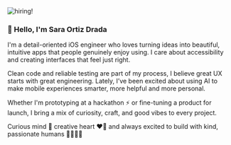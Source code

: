 <img src="https://github.com/saradrada/saradrada/assets/38886724/645d6ac1-b898-4cea-8d2b-0682016503c5" alt="hiring!"/>

### 👋 Hello, I'm Sara Ortiz Drada

I'm a detail-oriented iOS engineer who loves turning ideas into beautiful, intuitive apps that people genuinely enjoy using. I care about accessibility and creating interfaces that feel just right.

Clean code and reliable testing are part of my process, I believe great UX starts with great engineering. Lately, I’ve been excited about using AI to make mobile experiences smarter, more helpful and more personal.

Whether I'm prototyping at a hackathon ⚡ or fine-tuning a product for launch, I bring a mix of curiosity, craft, and good vibes to every project. 

Curious mind 💭
creative heart ❤️‍🔥
and always excited to build with kind, passionate humans 👩‍💻👨‍💻
